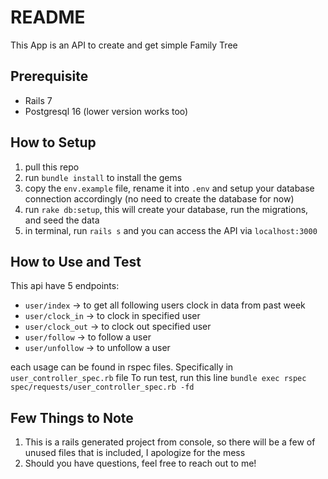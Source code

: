 # README

This App is an API to create and get simple Family Tree

## Prerequisite
- Rails 7
- Postgresql 16 (lower version works too)

## How to Setup
1. pull this repo
2. run `bundle install` to install the gems
3. copy the `env.example` file, rename it into `.env` and setup your database connection accordingly (no need to create the database for now)
4. run `rake db:setup`, this will create your database, run the migrations, and seed the data
5. in terminal, run `rails s` and you can access the API via `localhost:3000`

## How to Use and Test
This api have 5 endpoints:
- `user/index` -> to get all following users clock in data from past week
- `user/clock_in` -> to clock in specified user
- `user/clock_out` -> to clock out specified user
- `user/follow` -> to follow a user
- `user/unfollow` -> to unfollow a user

each usage can be found in rspec files. Specifically in `user_controller_spec.rb` file
To run test, run this line `bundle exec rspec spec/requests/user_controller_spec.rb -fd`

## Few Things to Note
1. This is a rails generated project from console, so there will be a few of unused files that is included, I apologize for the mess
2. Should you have questions, feel free to reach out to me!
